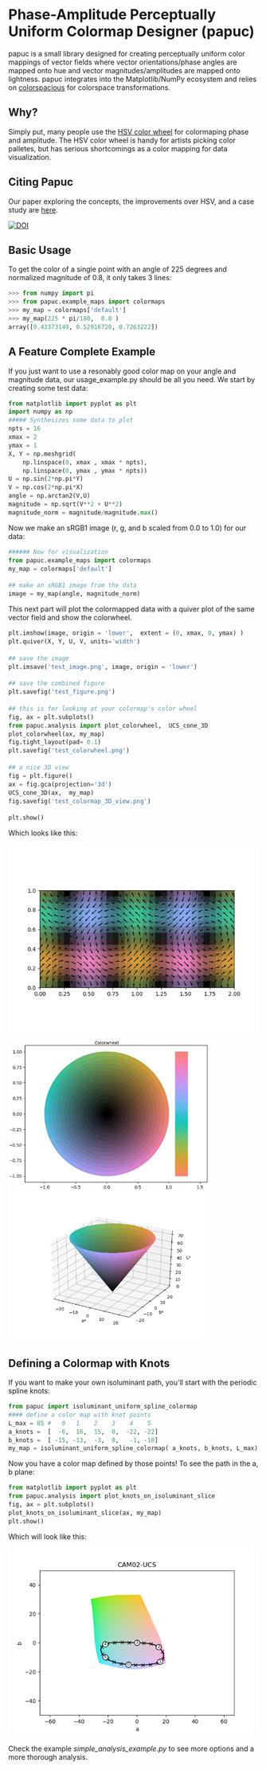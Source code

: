 # Phase-Amplitude Perceptually Uniform Colormap Designer (papuc) ##
papuc is a small library designed for creating perceptually uniform color mappings of vector fields where vector orientations/phase angles are mapped onto hue and vector magnitudes/amplitudes are mapped onto lightness. papuc integrates into the Matplotlib/NumPy ecosystem and relies on [colorspacious](https://colorspacious.readthedocs.io/en/latest/) for colorspace transformations. 

## Why? ##
Simply put, many people use the [HSV color wheel](https://en.wikipedia.org/wiki/HSL_and_HSV) for colormaping phase and amplitude. The HSV color wheel is handy for artists picking color palletes, but has serious shortcomings as a color mapping for data visualization.   

## Citing Papuc ##
Our paper exploring the concepts, the improvements over HSV, and a case study are [here](https://arxiv.org/abs/2002.12228).

[![DOI](https://zenodo.org/badge/172240609.svg)](https://zenodo.org/badge/latestdoi/172240609)


## Basic Usage ##
To get the color of a single point with an angle of 225 degrees and normalized magnitude of 0.8, it only takes 3 lines:
```python
>>> from numpy import pi
>>> from papuc.example_maps import colormaps
>>> my_map = colormaps['default']
>>> my_map(225 * pi/180,  0.8 )
array([0.43373149, 0.52916728, 0.7263222])
```

## A Feature Complete Example ##
If you just want to use a resonably good color map on your angle and magnitude data, our usage_example.py should be all you need. We start by creating some test data:
```python
from matplotlib import pyplot as plt
import numpy as np
##### Synthesizes some data to plot
npts = 16
xmax = 2
ymax = 1
X, Y = np.meshgrid(
    np.linspace(0, xmax , xmax * npts),
    np.linspace(0, ymax , ymax * npts))
U = np.sin(2*np.pi*Y)
V = np.cos(2*np.pi*X)
angle = np.arctan2(V,U)
magnitude = np.sqrt(V**2 + U**2)
magnitude_norm = magnitude/magnitude.max()
```
Now we make an sRGB1 image (r, g, and b scaled from 0.0 to 1.0) for our data:
```python
###### Now for visualization 
from papuc.example_maps import colormaps
my_map = colormaps['default']

## make an sRGB1 image from the data
image = my_map(angle, magnitude_norm)
```
This next part will plot the colormapped data with a quiver plot of the same vector field and show the colorwheel. 
```python
plt.imshow(image, origin = 'lower',  extent = (0, xmax, 0, ymax) )
plt.quiver(X, Y, U, V, units='width')

## save the image
plt.imsave('test_image.png', image, origin = 'lower')

## save the combined figure
plt.savefig('test_figure.png')

## this is for looking at your colormap's color wheel
fig, ax = plt.subplots()
from papuc.analysis import plot_colorwheel,  UCS_cone_3D
plot_colorwheel(ax, my_map)
fig.tight_layout(pad= 0.1)
plt.savefig('test_colorwheel.png')

## a nice 3D view
fig = plt.figure()
ax = fig.gca(projection='3d')
UCS_cone_3D(ax,  my_map)
fig.savefig('test_colormap_3D_view.png')

plt.show()
```
Which looks like this:

![test_figure](/papuc/examples/test_figure.png)

<img src="/papuc/examples/test_colorwheel.png" width="400" ><img src="/papuc/examples/test_colormap_3D_view.png" width="400" >

## Defining a Colormap with Knots ##
If you want to make your own isoluminant path, you'll start with the periodic spline knots:
```python
from papuc import isoluminant_uniform_spline_colormap
#### define a color map with knot points
L_max = 85 #   0   1    2    3    4    5
a_knots =  [  -6,  16,  15,  0,  -22, -22]
b_knots =  [ -15, -13,  -3,  0,   -1, -10]
my_map = isoluminant_uniform_spline_colormap( a_knots, b_knots, L_max)
```
Now you have a color map defined by those points! To see the path in the a, b plane:
```python
from matplotlib import pyplot as plt
from papuc.analysis import plot_knots_on_isoluminant_slice
fig, ax = plt.subplots()
plot_knots_on_isoluminant_slice(ax, my_map)
plt.show()
```
Which will look like this:

![colormap_knots](papuc/examples/colormap_path_knots.png)

Check the example *simple_analysis_example.py* to see more options and a more thorough analysis.

